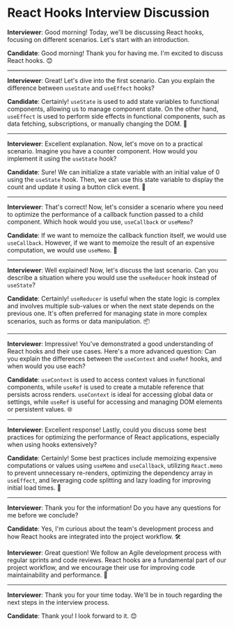 # React Hooks Interview Discussion

**Interviewer**: Good morning! Today, we'll be discussing React hooks, focusing on different scenarios. Let's start with an introduction.

**Candidate**: Good morning! Thank you for having me. I'm excited to discuss React hooks. 😊

---

**Interviewer**: Great! Let's dive into the first scenario. Can you explain the difference between `useState` and `useEffect` hooks?

**Candidate**: Certainly! `useState` is used to add state variables to functional components, allowing us to manage component state. On the other hand, `useEffect` is used to perform side effects in functional components, such as data fetching, subscriptions, or manually changing the DOM. 🎣

---

**Interviewer**: Excellent explanation. Now, let's move on to a practical scenario. Imagine you have a counter component. How would you implement it using the `useState` hook?

**Candidate**: Sure! We can initialize a state variable with an initial value of 0 using the `useState` hook. Then, we can use this state variable to display the count and update it using a button click event. 🔄

---

**Interviewer**: That's correct! Now, let's consider a scenario where you need to optimize the performance of a callback function passed to a child component. Which hook would you use, `useCallback` or `useMemo`?

**Candidate**: If we want to memoize the callback function itself, we would use `useCallback`. However, if we want to memoize the result of an expensive computation, we would use `useMemo`. 🚀

---

**Interviewer**: Well explained! Now, let's discuss the last scenario. Can you describe a situation where you would use the `useReducer` hook instead of `useState`?

**Candidate**: Certainly! `useReducer` is useful when the state logic is complex and involves multiple sub-values or when the next state depends on the previous one. It's often preferred for managing state in more complex scenarios, such as forms or data manipulation. 📦

---

**Interviewer**: Impressive! You've demonstrated a good understanding of React hooks and their use cases. Here's a more advanced question: Can you explain the differences between the `useContext` and `useRef` hooks, and when would you use each?

**Candidate**: `useContext` is used to access context values in functional components, while `useRef` is used to create a mutable reference that persists across renders. `useContext` is ideal for accessing global data or settings, while `useRef` is useful for accessing and managing DOM elements or persistent values. 🌐

---

**Interviewer**: Excellent response! Lastly, could you discuss some best practices for optimizing the performance of React applications, especially when using hooks extensively?

**Candidate**: Certainly! Some best practices include memoizing expensive computations or values using `useMemo` and `useCallback`, utilizing `React.memo` to prevent unnecessary re-renders, optimizing the dependency array in `useEffect`, and leveraging code splitting and lazy loading for improving initial load times. 🚀

---

**Interviewer**: Thank you for the information! Do you have any questions for me before we conclude?

**Candidate**: Yes, I'm curious about the team's development process and how React hooks are integrated into the project workflow. 🛠️

**Interviewer**: Great question! We follow an Agile development process with regular sprints and code reviews. React hooks are a fundamental part of our project workflow, and we encourage their use for improving code maintainability and performance. 🔄

---

**Interviewer**: Thank you for your time today. We'll be in touch regarding the next steps in the interview process.

**Candidate**: Thank you! I look forward to it. 😊
